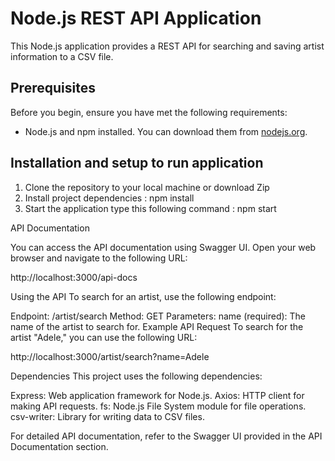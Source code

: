 # Node.js REST API Application

This Node.js application provides a REST API for searching and saving artist information to a CSV file.

## Prerequisites

Before you begin, ensure you have met the following requirements:

- Node.js and npm installed. You can download them from [nodejs.org](https://nodejs.org/).

## Installation and setup to run application

1. Clone the repository to your local machine or download Zip
2. Install project dependencies : npm install
3. Start the application type this following command : npm start


API Documentation

You can access the API documentation using Swagger UI. Open your web browser and navigate to the following URL:

http://localhost:3000/api-docs

Using the API
To search for an artist, use the following endpoint:

Endpoint: /artist/search
Method: GET
Parameters:
name (required): The name of the artist to search for.
Example API Request
To search for the artist "Adele," you can use the following URL:

http://localhost:3000/artist/search?name=Adele

Dependencies
This project uses the following dependencies:

Express: Web application framework for Node.js.
Axios: HTTP client for making API requests.
fs: Node.js File System module for file operations.
csv-writer: Library for writing data to CSV files.


For detailed API documentation, refer to the Swagger UI provided in the API Documentation section.
 
 
